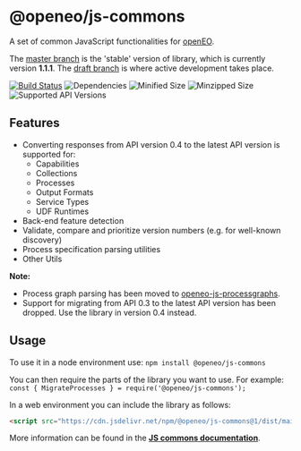 # @openeo/js-commons

A set of common JavaScript functionalities for [openEO](http://openeo.org).

The [master branch](https://github.com/Open-EO/openeo-api/tree/master) is the 'stable' version of library, which is currently version **1.1.1**.
The [draft branch](https://github.com/Open-EO/openeo-api/tree/draft) is where active development takes place.

[![Build Status](https://travis-ci.org/Open-EO/openeo-js-commons.svg?branch=master)](https://travis-ci.org/Open-EO/openeo-js-commons)
![Dependencies](https://img.shields.io/librariesio/release/npm/@openeo/js-commons)
![Minified Size](https://img.shields.io/bundlephobia/min/@openeo/js-commons/1.1.1)
![Minzipped Size](https://img.shields.io/bundlephobia/minzip/@openeo/js-commons/1.1.1)
![Supported API Versions](https://img.shields.io/github/package-json/apiVersions/Open-Eo/openeo-js-commons/master)

## Features
- Converting responses from API version 0.4 to the latest API version is supported for:
    - Capabilities
    - Collections
    - Processes
    - Output Formats
    - Service Types
    - UDF Runtimes
- Back-end feature detection
- Validate, compare and prioritize version numbers (e.g. for well-known discovery)
- Process specification parsing utilities
- Other Utils

**Note:** 
- Process graph parsing has been moved to [openeo-js-processgraphs](https://github.com/Open-EO/openeo-js-processgraphs).
- Support for migrating from API 0.3 to the latest API version has been dropped. Use the library in version 0.4 instead.

## Usage

To use it in a node environment use: `npm install @openeo/js-commons`

You can then require the parts of the library you want to use. For example: `const { MigrateProcesses } = require('@openeo/js-commons');`

In a web environment you can include the library as follows:

```html
<script src="https://cdn.jsdelivr.net/npm/@openeo/js-commons@1/dist/main.min.js"></script>
```

More information can be found in the [**JS commons documentation**](https://open-eo.github.io/openeo-js-commons/1.1.1/).